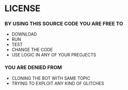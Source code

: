 # LICENSE 

### BY USING THIS SOURCE CODE YOU ARE FREE TO

- DOWNLOAD 
- RUN 
- TEST 
- CHANGE THE CODE
- USE LOGIC IN ANY OF YOUR PREOJECTS

### YOU ARE DENIED FROM

- CLONING THE BOT WITH SAME TOPIC
- TRYING TO EXPLOIT ANY KIND OF GLITCHES
